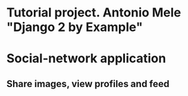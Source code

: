 # Tutorial project. Antonio Mele "Django 2 by Example" 
# Social-network application
## Share images, view profiles and feed
